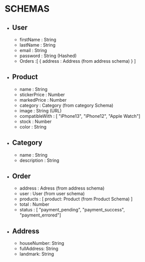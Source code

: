 # SCHEMAS

- ## User

  - firstName : String
  - lastName : String
  - email : String
  - password : String (Hashed)
  - Orders :[
    {
    address : Address (from address schema)
    }
    ]

- ## Product

  - name : String
  - stickerPrice : Number
  - markedPrice : Number
  - category : Category (from category Schema)
  - image : String (URL)
  - compatibleWith : [ "iPhone13", "iPhone12", "Apple Watch"]
  - stock : Number
  - color : String

- ## Category

  - name : String
  - description : String

- ## Order

  - address : Adress (from address schema)
  - user : User (from user schema)
  - products : [
    product: Product (from Product Schema)
    ]
  - total : Number
  - status : [ "payment_pending", "payment_success", "payment_errored"]

- ## Address
  - houseNumber: String
  - fullAddress: String
  - landmark: String
